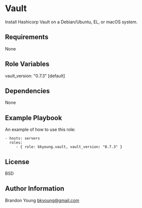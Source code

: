 Vault
=========

Install Hashicorp Vault on a Debian/Ubuntu, EL, or macOS system.

Requirements
------------

None

Role Variables
--------------

vault_version: "0.7.3" [default]

Dependencies
------------

None

Example Playbook
----------------

An example of how to use this role:

    - hosts: servers
      roles:
         - { role: bkyoung.vault, vault_version: "0.7.3" }

License
-------

BSD

Author Information
------------------

Brandon Young <bkyoung@gmail.com>
